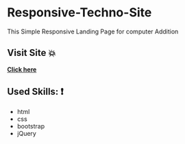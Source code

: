 # Responsive-Techno-Site

This Simple Responsive Landing Page for computer Addition


 ## Visit Site :boom:
 
 **[Click here](https://youssef-ashraf-ramadan.github.io/Responsive-Techno-Site-/)**


## Used Skills: :exclamation:

- html
- css
- bootstrap
- jQuery
 
